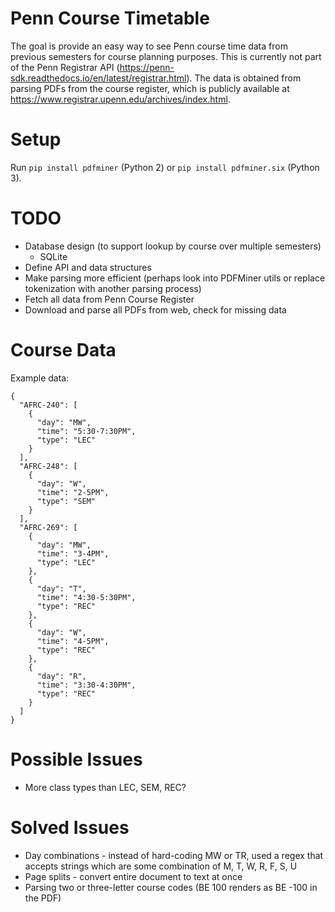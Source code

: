 # Penn Course Timetable

The goal is provide an easy way to see Penn course time data from previous semesters for course planning purposes. 
This is currently not part of the Penn Registrar API (https://penn-sdk.readthedocs.io/en/latest/registrar.html).
The data is obtained from parsing PDFs from the course register, which is publicly available at 
https://www.registrar.upenn.edu/archives/index.html.

# Setup
Run `pip install pdfminer` (Python 2) or `pip install pdfminer.six` (Python 3).

# TODO
* Database design (to support lookup by course over multiple semesters)
    * SQLite
* Define API and data structures
* Make parsing more efficient (perhaps look into PDFMiner utils or replace tokenization with another parsing process)
* Fetch all data from Penn Course Register
* Download and parse all PDFs from web, check for missing data

# Course Data
Example data: 
```
{
  "AFRC-240": [
    {
      "day": "MW",
      "time": "5:30-7:30PM",
      "type": "LEC"
    }
  ],
  "AFRC-248": [
    {
      "day": "W",
      "time": "2-5PM",
      "type": "SEM"
    }
  ],
  "AFRC-269": [
    {
      "day": "MW",
      "time": "3-4PM",
      "type": "LEC"
    },
    {
      "day": "T",
      "time": "4:30-5:30PM",
      "type": "REC"
    },
    {
      "day": "W",
      "time": "4-5PM",
      "type": "REC"
    },
    {
      "day": "R",
      "time": "3:30-4:30PM",
      "type": "REC"
    }
  ]
}
```

# Possible Issues
* More class types than LEC, SEM, REC?

# Solved Issues
* Day combinations - instead of hard-coding MW or TR, used a regex that accepts strings which are some combination of 
M, T, W, R, F, S, U
* Page splits - convert entire document to text at once
* Parsing two or three-letter course codes (BE 100 renders as BE -100 in the PDF)
